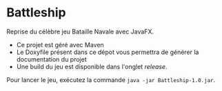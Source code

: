 # Battleship

Reprise du célèbre jeu Bataille Navale avec JavaFX.

- Ce projet est géré avec Maven
- Le Doxyfile présent dans ce dépot vous permettra de générer la documentation du projet
- Une build du jeu est disponible dans l'onglet *release*. 

Pour lancer le jeu, exécutez la commande `java -jar Battleship-1.0.jar`.

